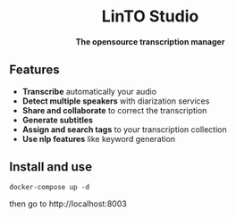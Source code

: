 <h1 align="center">LinTO Studio</h1>

<h4 align="center">The opensource transcription manager</h4>

## Features

- **Transcribe** automatically your audio
- **Detect multiple speakers** with diarization services
- **Share and collaborate** to correct the transcription
- **Generate subtitles**
- **Assign and search tags** to your transcription collection
- **Use nlp features** like keyword generation

## Install and use

```
docker-compose up -d
```

then go to http://localhost:8003



